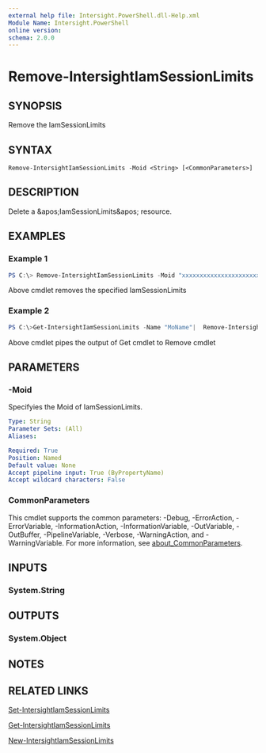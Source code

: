 ```yaml
---
external help file: Intersight.PowerShell.dll-Help.xml
Module Name: Intersight.PowerShell
online version:
schema: 2.0.0
---
```


# Remove-IntersightIamSessionLimits

## SYNOPSIS
Remove the IamSessionLimits

## SYNTAX

```
Remove-IntersightIamSessionLimits -Moid <String> [<CommonParameters>]
```

## DESCRIPTION
Delete a &amp;apos;IamSessionLimits&amp;apos; resource.

## EXAMPLES

### Example 1
```powershell
PS C:\> Remove-IntersightIamSessionLimits -Moid "xxxxxxxxxxxxxxxxxxxxxxxxxxx"
```
Above cmdlet removes the specified IamSessionLimits 

### Example 2
```powershell
PS C:\>Get-IntersightIamSessionLimits -Name "MoName"|  Remove-IntersightIamSessionLimits
```
Above cmdlet pipes the output of Get cmdlet to Remove cmdlet

## PARAMETERS

### -Moid
Specifyies the Moid of IamSessionLimits.

```yaml
Type: String
Parameter Sets: (All)
Aliases:

Required: True
Position: Named
Default value: None
Accept pipeline input: True (ByPropertyName)
Accept wildcard characters: False
```

### CommonParameters
This cmdlet supports the common parameters: -Debug, -ErrorAction, -ErrorVariable, -InformationAction, -InformationVariable, -OutVariable, -OutBuffer, -PipelineVariable, -Verbose, -WarningAction, and -WarningVariable. For more information, see [about_CommonParameters](http://go.microsoft.com/fwlink/?LinkID=113216).

## INPUTS

### System.String

## OUTPUTS

### System.Object
## NOTES

## RELATED LINKS

[Set-IntersightIamSessionLimits](./Set-IntersightIamSessionLimits.md)

[Get-IntersightIamSessionLimits](./Get-IntersightIamSessionLimits.md)

[New-IntersightIamSessionLimits](./New-IntersightIamSessionLimits.md)

